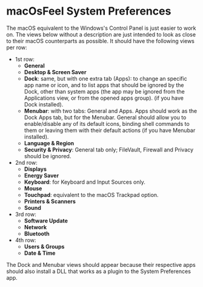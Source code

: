# macOsFeel System Preferences
The macOS equivalent to the Windows's Control Panel is just easier to work on. The views below without a description are just intended to look as close to their macOS counterparts as possible. It should have the following views per row:
- 1st row:
   - **General**
   - **Desktop & Screen Saver**
   - **Dock**: same, but with one extra tab (Apps): to change an specific app name or icon, and to list apps that should be ignored by the Dock, other than system apps (the app may be ignored from the Applications view, or from the opened apps group). (if you have Dock installed).
   - **Menubar**: with two tabs: General and Apps. Apps should work as the Dock Apps tab, but for the Menubar. General should allow you to enable/disable any of its default icons, binding shell commands to them or leaving them with their default actions (if you have Menubar installed).
   - **Language & Region**
   - **Security & Privacy**: General tab only; FileVault, Firewall and Privacy should be ignored.
- 2nd row:
   - **Displays**
   - **Energy Saver**
   - **Keyboard**: for Keyboard and Input Sources only.
   - **Mouse**
   - **Touchpad**: equivalent to the macOS Trackpad option.
   - **Printers & Scanners**
   - **Sound**
- 3rd row:
   - **Software Update**
   - **Network**
   - **Bluetooth**
- 4th row:
   - **Users & Groups**
   - **Date & Time**

The Dock and Menubar views should appear because their respective apps should also install a DLL that works as a plugin to the System Preferences app. 
